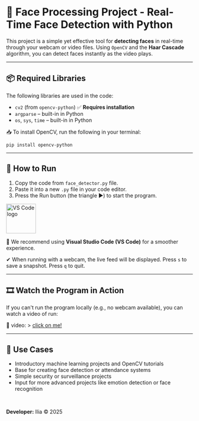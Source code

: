 <!DOCTYPE html>
<html lang="en">
<head>
  <meta charset="UTF-8">
</head>
<body>

  <h1>🧠 Face Processing Project - Real-Time Face Detection with Python</h1>

  <p>
    This project is a simple yet effective tool for <strong>detecting faces</strong> in real-time through your webcam or video files. Using <code>OpenCV</code> and the <strong>Haar Cascade</strong> algorithm, you can detect faces instantly as the video plays.
  </p>

  <hr>

  <h2>📦 Required Libraries</h2>
  <p>The following libraries are used in the code:</p>
  <ul>
    <li><code>cv2</code> (from <code>opencv-python</code>) ✅ <strong>Requires installation</strong></li>
    <li><code>argparse</code> – built-in in Python</li>
    <li><code>os</code>, <code>sys</code>, <code>time</code> – built-in in Python</li>
  </ul>

  <p>📥 To install OpenCV, run the following in your terminal:</p>
  <pre><code>pip install opencv-python</code></pre>

  <hr>

  <h2>🚀 How to Run</h2>
  <ol>
    <li>Copy the code from <code>face_detector.py</code> file.</li>
    <li>Paste it into a new <code>.py</code> file in your code editor.</li>
    <li>Press the Run button (the triangle ▶) to start the program.</li>
  </ol>

  <img src="https://upload.wikimedia.org/wikipedia/commons/thumb/9/9a/Visual_Studio_Code_1.35_icon.svg/1200px-Visual_Studio_Code_1.35_icon.svg.png" alt="VS Code logo" width="80"/>
  <p>🔧 We recommend using <strong>Visual Studio Code (VS Code)</strong> for a smoother experience.</p>


  <p>✔ When running with a webcam, the live feed will be displayed. Press <code>s</code> to save a snapshot. Press <code>q</code> to quit.</p>

  <hr>

  <h2>🎞️ Watch the Program in Action</h2>
  <p>If you can't run the program locally (e.g., no webcam available), you can watch a video of run:</p>



  <p>🎥 video: >
   <a href="https://github.com/iliaseymari/face-processing/raw/refs/heads/main/online-screen-recorder-2025-07-23--15-29-37.mp4">click on me!</a>

  
  </p>

  <hr>

  <h2>🎯 Use Cases</h2>
  <ul>
    <li>Introductory machine learning projects and OpenCV tutorials</li>
    <li>Base for creating face detection or attendance systems</li>
    <li>Simple security or surveillance projects</li>
    <li>Input for more advanced projects like emotion detection or face recognition</li>
  </ul>

  <br>
  <p><strong>Developer:</strong> Ilia © 2025</p>

</body>
</html>
